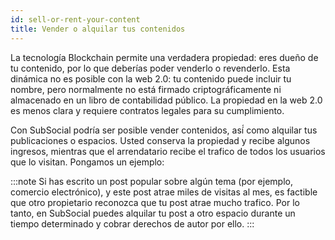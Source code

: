 ```yaml
---
id: sell-or-rent-your-content
title: Vender o alquilar tus contenidos
---
```


La tecnología Blockchain permite una verdadera propiedad: eres dueño de tu contenido, por lo que deberías poder venderlo o revenderlo. Esta dinámica no es posible con la web 2.0: tu contenido puede incluir tu nombre, pero normalmente no está firmado criptográficamente ni almacenado en un libro de contabilidad público. La propiedad en la web 2.0 es menos clara y requiere contratos legales para su cumplimiento.

Con SubSocial podría ser posible vender contenidos, así́ como alquilar tus publicaciones o espacios. Usted conserva la propiedad y recibe algunos ingresos, mientras que el arrendatario recibe el trafico de todos los usuarios que lo visitan. Pongamos un ejemplo:

:::note
Si has escrito un post popular sobre algún tema (por ejemplo, comercio electrónico), y  este post atrae miles de visitas al mes, es factible que otro propietario reconozca que tu post atrae mucho trafico. Por lo tanto, en SubSocial puedes alquilar tu post a otro espacio durante un tiempo determinado y cobrar derechos de autor por ello.
:::